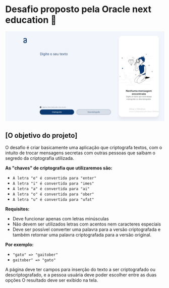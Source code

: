 # Desafio proposto pela Oracle next education :dart:

<img src="./cript.jpg" alt="Imagem da página" >

## [O objetivo do projeto]

O desafio é criar basicamente uma aplicação que criptografa textos, com o intuito de trocar mensagens secretas com outras pessoas que saibam o segredo da criptografia utilizada.

**As "chaves" de criptografia que utilizaremos são:**

+ ``A letra "e" é convertida para "enter"``
+ ``A letra "i" é convertida para "imes"``
+ ``A letra "a" é convertida para "ai"``
+ ``A letra "o" é convertida para "ober"``
+ ``A letra "u" é convertida para "ufat"``

**Requisitos:**
- Deve funcionar apenas com letras minúsculas
- Não devem ser utilizados letras com acentos nem caracteres especiais
- Deve ser possível converter uma palavra para a versão criptografada e também retornar uma palavra criptografada para a versão original.

**Por exemplo:**

+ ``"gato" => "gaitober"``
+ ``gaitober" => "gato"``

A página deve ter campos para inserção do texto a ser criptografado ou descriptografado, e a pessoa usuária deve poder escolher entre as duas opções
O resultado deve ser exibido na tela.
